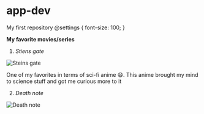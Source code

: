 # app-dev
My first repository
@settings { 
  font-size: 100;
}

**My favorite movies/series**
1. *Stiens gate*

![Steins gate](https://wallpapers.com/images/high/steins-gate-1920-x-1080-background-3oh9mwy0cipljk0d.webp)

One of my favorites in terms of sci-fi anime 😄. This anime brought my mind to science stuff and got me curious more to it

2. *Death note*

![Death note](https://wallpapers.com/images/hd/death-note-characters-xfvyor3o8kw8ftq2.webp)


